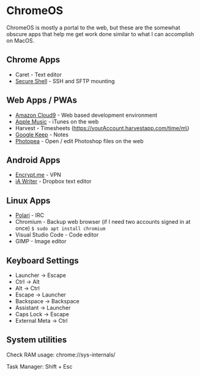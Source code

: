 # ChromeOS

ChromeOS is mostly a portal to the web, but these are the somewhat obscure apps that help me get work done similar to what I can accomplish on MacOS.

## Chrome Apps

* Caret - Text editor
* [Secure Shell](https://chrome.google.com/webstore/detail/secure-shell-app/pnhechapfaindjhompbnflcldabbghjo?hl=en) - SSH and SFTP mounting

## Web Apps / PWAs

* [Amazon Cloud9](https://aws.amazon.com/cloud9/) - Web based development environment
* [Apple Music](https://music.apple.com/) - iTunes on the web
* Harvest - Timesheets \(https://yourAccount.harvestapp.com/time/m\)
* [Google Keep](https://keep.google.com/) - Notes
* [Photopea](https://www.photopea.com/) - Open / edit Photoshop files on the web

## Android Apps

* [Encrypt.me](https://encrypt.me/) - VPN
* [iA Writer](https://play.google.com/store/apps/details?id=net.ia.iawriter&hl=en_US) - Dropbox text editor

## Linux Apps

* [Polari](https://wiki.gnome.org/Apps/Polari) - IRC
* Chromium - Backup web browser \(if I need two accounts signed in at once\) `$ sudo apt install chromium`
* Visual Studio Code - Code editor
* GIMP - Image editor

## Keyboard Settings

* Launcher -&gt; Escape
* Ctrl -&gt; Alt
* Alt -&gt; Ctrl
* Escape -&gt; Launcher
* Backspace -&gt; Backspace
* Assistant -&gt; Launcher
* Caps Lock -&gt; Escape
* External Meta -&gt; Ctrl

## System utilities

Check RAM usage: chrome://sys-internals/

Task Manager: Shift + Esc



